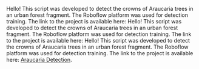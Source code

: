 Hello! This script was developed to detect the crowns of Araucaria trees in an urban forest fragment. The Roboflow platform was used for detection training. The link to the project is available here: Hello! This script was developed to detect the crowns of Araucaria trees in an urban forest fragment. The Roboflow platform was used for detection training. The link to the project is available here: Hello! This script was developed to detect the crowns of Araucaria trees in an urban forest fragment. The Roboflow platform was used for detection training. The link to the project is available here: [Araucaria Detection]((https://app.roboflow.com/araucria/araucaria-copia/1)).
